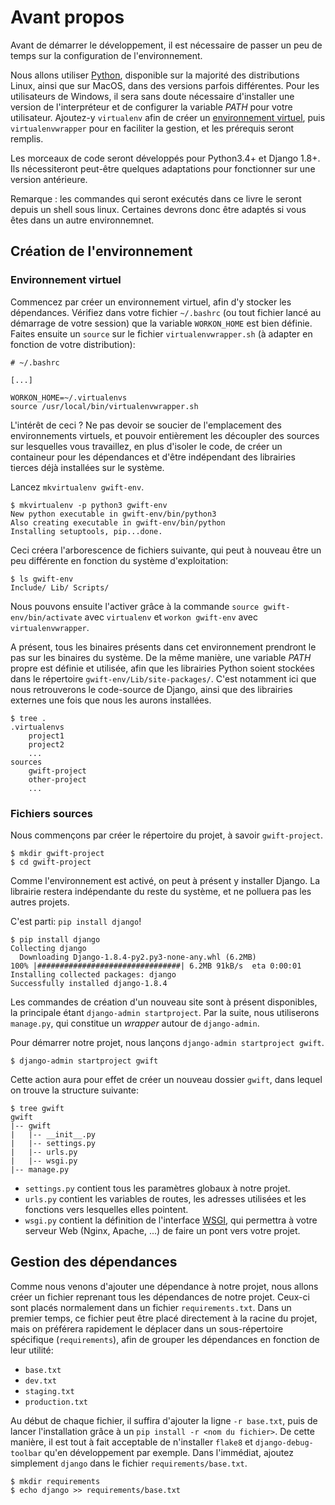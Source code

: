 Avant propos
============

Avant de démarrer le développement, il est nécessaire de passer un peu de temps sur la configuration de l'environnement.

Nous allons utiliser [Python](https://www.python.org/), disponible sur la majorité des distributions Linux, ainsi que sur MacOS, dans des versions parfois différentes. Pour les utilisateurs de Windows, il sera sans doute nécessaire d'installer une version de l'interpréteur et de configurer la variable *PATH* pour votre utilisateur. Ajoutez-y `virtualenv` afin de créer un [environnement virtuel](http://sametmax.com/les-environnement-virtuels-python-virtualenv-et-virtualenvwrapper/), puis `virtualenvwrapper` pour en faciliter la gestion, et les prérequis seront remplis. 

Les morceaux de code seront développés pour Python3.4+ et Django 1.8+. Ils nécessiteront peut-être quelques adaptations pour fonctionner sur une version antérieure.

Remarque : les commandes qui seront exécutés dans ce livre le seront depuis un shell sous linux. Certaines devrons donc être adaptés si vous êtes dans un autre environnemnet.

Création de l'environnement
---------------------------

### Environnement virtuel

Commencez par créer un environnement virtuel, afin d'y stocker les dépendances. Vérifiez dans votre fichier `~/.bashrc` (ou tout fichier lancé au démarrage de votre session) que la variable `WORKON_HOME` est bien définie. Faites ensuite un `source` sur le fichier `virtualenvwrapper.sh` (à adapter en fonction de votre distribution):

```shell
# ~/.bashrc

[...]

WORKON_HOME=~/.virtualenvs
source /usr/local/bin/virtualenvwrapper.sh
```

L'intérêt de ceci ? Ne pas devoir se soucier de l'emplacement des environnements virtuels, et pouvoir entièrement les découpler des sources sur lesquelles vous travaillez, en plus d'isoler le code, de créer un containeur pour les dépendances et d'être indépendant des librairies tierces déjà installées sur le système.

Lancez `mkvirtualenv gwift-env`.

```shell
$ mkvirtualenv -p python3 gwift-env
New python executable in gwift-env/bin/python3
Also creating executable in gwift-env/bin/python
Installing setuptools, pip...done.
```

Ceci créera l'arborescence de fichiers suivante, qui peut à nouveau être un peu différente en fonction du système d'exploitation:

```shell
$ ls gwift-env
Include/ Lib/ Scripts/
```

Nous pouvons ensuite l'activer grâce à la commande `source gwift-env/bin/activate` avec `virtualenv` et `workon gwift-env` avec `virtualenvwrapper`.

A présent, tous les binaires présents dans cet environnement prendront le pas sur les binaires du système. De la même manière, une variable *PATH* propre est définie et utilisée, afin que les librairies Python soient stockées dans le répertoire `gwift-env/Lib/site-packages/`. C'est notamment ici que nous retrouverons le code-source de Django, ainsi que des librairies externes une fois que nous les aurons installées.

```shell
$ tree .
.virtualenvs
    project1
    project2
    ...
sources
    gwift-project
    other-project
    ...
```

### Fichiers sources

Nous commençons par créer le répertoire du projet, à savoir `gwift-project`.

```shell
$ mkdir gwift-project
$ cd gwift-project
```

Comme l'environnement est activé, on peut à présent y installer Django. La librairie restera indépendante du reste du système, et ne polluera pas les autres projets.

C'est parti: `pip install django`!

```shell
$ pip install django
Collecting django
  Downloading Django-1.8.4-py2.py3-none-any.whl (6.2MB)
100% |################################| 6.2MB 91kB/s  eta 0:00:01
Installing collected packages: django
Successfully installed django-1.8.4
```

Les commandes de création d'un nouveau site sont à présent disponibles, la principale étant `django-admin startproject`. Par la suite, nous utiliserons `manage.py`, qui constitue un *wrapper* autour de `django-admin`.

Pour démarrer notre projet, nous lançons `django-admin startproject gwift`.

```shell
$ django-admin startproject gwift
```

Cette action aura pour effet de créer un nouveau dossier `gwift`, dans lequel on trouve la structure suivante:

```shell
$ tree gwift
gwift
|-- gwift
|   |-- __init__.py
|   |-- settings.py
|   |-- urls.py
|   |-- wsgi.py
|-- manage.py

```

 * `settings.py` contient tous les paramètres globaux à notre projet.
 * `urls.py` contient les variables de routes, les adresses utilisées et les fonctions vers lesquelles elles pointent.
 * `wsgi.py` contient la définition de l'interface [WSGI](https://en.wikipedia.org/wiki/Web_Server_Gateway_Interface), qui permettra à votre serveur Web (Nginx, Apache, ...) de faire un pont vers votre projet.

Gestion des dépendances
-----------------------

Comme nous venons d'ajouter une dépendance à notre projet, nous allons créer un fichier reprenant tous les dépendances de notre projet. Ceux-ci sont placés normalement dans un fichier `requirements.txt`. Dans un premier temps, ce fichier peut être placé directement à la racine du projet, mais on préférera rapidement le déplacer dans un sous-répertoire spécifique (`requirements`), afin de grouper les dépendances en fonction de leur utilité: 

 * `base.txt`
 * `dev.txt`
 * `staging.txt`
 * `production.txt`

Au début de chaque fichier, il suffira d'ajouter la ligne `-r base.txt`, puis de lancer l'installation grâce à un `pip install -r <nom du fichier>`. De cette manière, il est tout à fait acceptable de n'installer `flake8` et `django-debug-toolbar` qu'en développement par exemple.  Dans l'immédiat, ajoutez simplement `django` dans le fichier `requirements/base.txt`.

```shell
$ mkdir requirements
$ echo django >> requirements/base.txt
```
